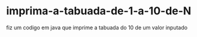# imprima-a-tabuada-de-1-a-10-de-N
fiz um codigo em java que imprime a tabuada do 10 de um valor inputado
